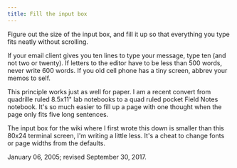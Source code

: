 ```yaml
---
title: Fill the input box
---
```

Figure out the size of the input box, and fill it up so that
everything you type fits neatly without scrolling.

If your email client gives you ten lines to type your message, type
ten (and not two or twenty). If letters to the editor have to be
less than 500 words, never write 600 words. If you old cell phone
has a tiny screen, abbrev your memos to self.

This principle works just as well for paper. I am a recent convert
from quadrille ruled 8.5x11" lab notebooks to a quad ruled pocket
Field Notes notebook. It's so much easier to fill up a page with one
thought when the page only fits five long sentences.

The input box for the wiki where I first wrote this down
is smaller than this 80x24 terminal screen, I'm writing a little less.
It's a cheat to change fonts or page widths from the defaults.

January 06, 2005; revised September 30, 2017.
